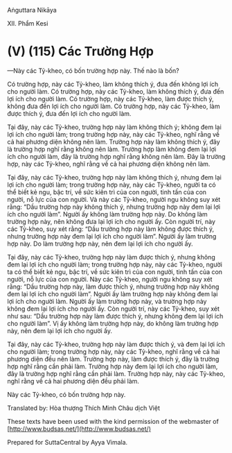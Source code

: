  

Aṅguttara Nikāya

XII. Phẩm Kesi

# (V) (115) Các Trường Hợp

—Này các Tỷ-kheo, có bốn trường hợp này. Thế nào là bốn?

Có trường hợp, này các Tỷ-kheo, làm không thích ý, đưa đến không lợi ích cho người làm. Có trường hợp, này các Tỷ-kheo, làm không thích ý, đưa đến lợi ích cho người làm. Có trường hợp, này các Tỷ-kheo, làm được thích ý, không đưa đến lợi ích cho người làm. Có trường hợp, này các Tỷ-kheo, làm được thích ý, đưa đến lợi ích cho người làm.

Tại đây, này các Tỷ-kheo, trường hợp này làm không thích ý; không đem lại lợi ích cho người làm; trong trường hợp này, này các Tỷ-kheo, nghĩ rằng về cả hai phương diện không nên làm. Trường hợp này làm không thích ý, đây là trường hợp nghĩ rằng không nên làm. Trường hợp làm không đem lại lợi ích cho người làm, đây là trường hợp nghĩ rằng không nên làm. Ðây là trường hợp, này các Tỷ-kheo, nghĩ rằng về cả hai phương diện không nên làm.

Tại đây, này các Tỷ-kheo, trường hợp này làm không thích ý, nhưng đem lại lợi ích cho người làm; trong trường hợp này, này các Tỷ-kheo, người ta có thể biết kẻ ngu, bậc trí, về sức kiên trì của con người, tinh tấn của con người, nỗ lực của con người. Và này các Tỷ-kheo, người ngu không suy xét rằng: “Dầu trường hợp này không thích ý, nhưng trường hợp này đem lại lợi ích cho người làm”. Người ấy không làm trường hợp này. Do không làm trường hợp này, nên không đưa lại lợi ích cho người ấy. Còn người trí, này các Tỷ-kheo, suy xét rằng: “Dầu trường hợp này làm không được thích ý, nhưng trường hợp này đem lại lợi ích cho người làm”. Người ấy làm trường hợp này. Do làm trường hợp này, nên đem lại lợi ích cho người ấy.

Tại đây, này các Tỷ-kheo, trường hợp này làm được thích ý, nhưng không đem lại lợi ích cho người làm; trong trường hợp này, này các Tỷ-kheo, người ta có thể biết kẻ ngu, bậc trí, về sức kiên trì của con người, tinh tấn của con người, nỗ lực của con người. Này các Tỷ-kheo, người ngu không suy xét rằng: “Dầu trường hợp này, làm được thích ý, nhưng trường hợp này không đem lại lợi ích cho người làm”. Người ấy làm trường hợp này không đem lại lợi ích cho người làm. Người ấy làm trường hợp này, và trường hợp này không đem lại lợi ích cho người ấy. Còn người trí, này các Tỷ-kheo, suy xét như sau: “Dầu trường hợp này làm được thích ý, nhưng không đem lại lợi ích cho người làm”. Vị ấy không làm trường hợp này, do không làm trường hợp này, nên đem lại lợi ích cho người ấy.

Tại đây, này các Tỷ-kheo, trường hợp này làm được thích ý, và đem lại lợi ích cho người làm; trong trường hợp này, này các Tỷ-kheo, nghĩ rằng về cả hai phương diện đều nên làm. Trường hợp này, làm được thích ý, đây là trường hợp nghĩ rằng cần phải làm. Trường hợp này đem lại lợi ích cho người làm, đây là trường hợp nghĩ rằng cần phải làm. Trường hợp này, này các Tỷ-kheo, nghĩ rằng về cả hai phương diện đều phải làm.

Này các Tỷ-kheo, có bốn trường hợp này.

Translated by: Hòa thượng Thích Minh Châu dịch Việt

These texts have been used with the kind permission of the webmaster of [http://www.budsas.net/](http://www.budsas.net/)

Prepared for SuttaCentral by Ayya Vimala.